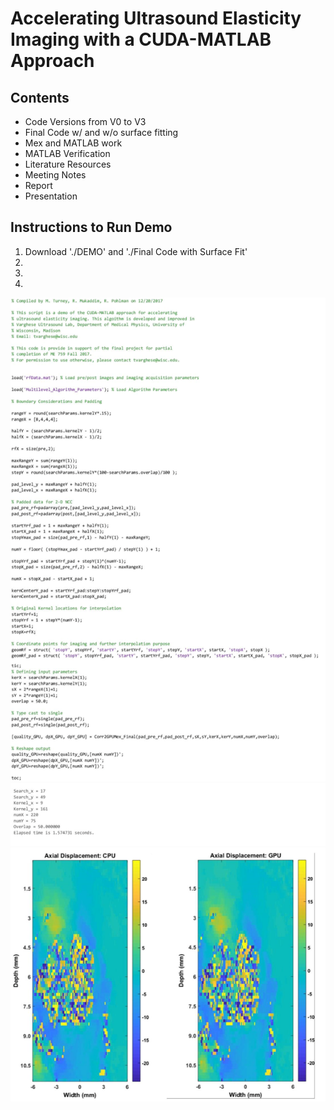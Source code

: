 # Accelerating Ultrasound Elasticity Imaging with a CUDA-MATLAB Approach

## Contents  
* Code Versions from V0 to V3  
* Final Code w/ and w/o surface fitting
* Mex and MATLAB work
* MATLAB Verification
* Literature Resources
* Meeting Notes
* Report
* Presentation

## Instructions to Run Demo
1. Download './DEMO' and './Final Code with Surface Fit'
2.
3.
4.




![Image of CODE](https://github.com/mturney2/Final-Project-Code/blob/master/DEMO/MATLAB_FILE.png)
![Image of RESULT](https://github.com/mturney2/Final-Project-Code/blob/master/DEMO/MATLAB_OUTPUT.png)
![Image of IMG_RESULT](https://github.com/mturney2/Final-Project-Code/blob/master/DEMO/MATLAB_IMAGE.png)
